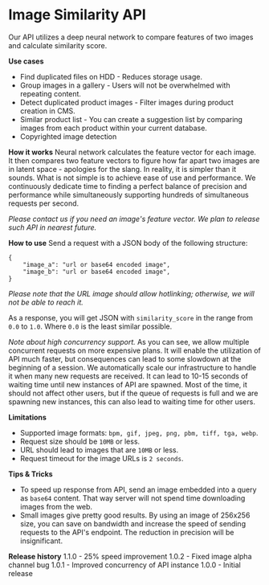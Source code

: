 # Image Similarity API
 
Our API utilizes a deep neural network to compare features of two images and calculate similarity score.

**Use cases**
* Find duplicated files on HDD - Reduces storage usage.
* Group images in a gallery - Users will not be overwhelmed with repeating content.
* Detect duplicated product images - Filter images during product creation in CMS.
* Similar product list - You can create a suggestion list by comparing images from each product within your current database.
* Copyrighted image detection

**How it works**
Neural network calculates the feature vector for each image. It then compares two feature vectors to figure how far apart two images are in latent space - apologies for the slang. In reality, it is simpler than it sounds. What is not simple is to achieve ease of use and performance. We continuously dedicate time to finding a perfect balance of precision and performance while simultaneously supporting hundreds of simultaneous requests per second. 

*Please contact us if you need an image's feature vector. We plan to release such API in nearest future.*

**How to use**
Send a request with a JSON body of the following structure:
```
{
    "image_a": "url or base64 encoded image",
    "image_b": "url or base64 encoded image",
}
```

*Please note that the URL image should allow hotlinking; otherwise, we will not be able to reach it.*

As a response, you will get JSON with `similarity_score` in the range from `0.0` to `1.0`. Where `0.0` is the least similar possible.

_Note about high concurrency support._
As you can see, we allow multiple concurrent requests on more expensive plans. It will enable the utilization of API much faster, but consequences can lead to some slowdown at the beginning of a session. We automatically scale our infrastructure to handle it when many new requests are received. It can lead to 10-15 seconds of waiting time until new instances of API are spawned. Most of the time, it should not affect other users, but if the queue of requests is full and we are spawning new instances, this can also lead to waiting time for other users.

**Limitations**
* Supported image formats: `bpm, gif, jpeg, png, pbm, tiff, tga, webp`.
* Request size should be `10MB` or less.
* URL should lead to images that are `10MB` or less.
* Request timeout for the image URLs is `2 seconds`.

**Tips & Tricks**
* To speed up response from API, send an image embedded into a query as `base64` content. That way server will not spend time downloading images from the web.
* Small images give pretty good results. By using an image of 256x256 size, you can save on bandwidth and increase the speed of sending requests to the API's endpoint. The reduction in precision will be insignificant.

**Release history**
1.1.0 - 25% speed improvement
1.0.2 - Fixed image alpha channel bug
1.0.1 - Improved concurrency of API instance
1.0.0 - Initial release
